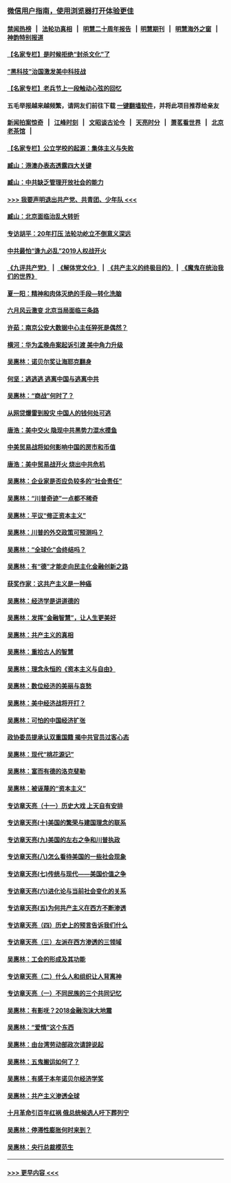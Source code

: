 ### [微信用户指南，使用浏览器打开体验更佳](https://github.com/gfw-breaker/banned-news1/blob/master/indexes/wechat-guide.md?t=0)
#### [禁闻热榜](热点新闻.md?t=0)  &nbsp;&nbsp;|&nbsp;&nbsp; [法轮功真相](https://github.com/gfw-breaker/truth/blob/master/README.md?t=0) &nbsp;&nbsp;|&nbsp;&nbsp; [明慧二十周年报告](https://github.com/gfw-breaker/mh-reports/blob/master/README.md?t=0) &nbsp;&nbsp;|&nbsp;&nbsp;[明慧期刊](https://github.com/gfw-breaker/mh-qikan) &nbsp;&nbsp;|&nbsp;&nbsp; [明慧海外之窗](https://github.com/gfw-breaker/mh-news/blob/master/README.md?t=0) &nbsp;&nbsp;|&nbsp;&nbsp; [神韵特别报道](https://github.com/gfw-breaker/mh-news/blob/master/shenyun.md?t=0)
#### [【名家专栏】是时候拒绝“封杀文化”了](../pages/nsc423/n11814093.md?t=02160302) 
#### [“黑科技”治国激发美中科技战](../pages/nsc423/n11638056.md?t=02160302) 
#### [【名家专栏】老兵节上一段触动心弦的回忆](../pages/nsc423/n11646016.md?t=02160302) 
#### 五毛举报越来越频繁，请网友们前往下载 [一键翻墙软件](https://github.com/gfw-breaker/ssr-accounts)，并将此项目推荐给亲友
#### [新闻拍案惊奇](https://github.com/gfw-breaker/banned-news1/blob/master/pages/link4.md) &nbsp;&nbsp;|&nbsp;&nbsp; [江峰时刻](https://github.com/gfw-breaker/banned-news1/blob/master/pages/link4.md) &nbsp;&nbsp;|&nbsp;&nbsp; [文昭谈古论今](https://github.com/gfw-breaker/banned-news1/blob/master/pages/link4.md) &nbsp;&nbsp;|&nbsp;&nbsp; [天亮时分](https://github.com/gfw-breaker/banned-news1/blob/master/pages/link4.md) &nbsp;&nbsp;|&nbsp;&nbsp; [萧茗看世界](https://github.com/gfw-breaker/banned-news1/blob/master/pages/link4.md) &nbsp;&nbsp;|&nbsp;&nbsp; [北京老茶馆](https://github.com/gfw-breaker/banned-news1/blob/master/pages/link4.md) &nbsp;&nbsp;|&nbsp;&nbsp; 
#### [【名家专栏】公立学校的起源：集体主义与失败](../pages/nsc423/n11601833.md?t=02160302) 
#### [臧山：港澳办表态透露四大关键](../pages/nsc423/n11421628.md?t=02160302) 
#### [臧山：中共缺乏管理开放社会的能力](../pages/nsc423/n11407457.md?t=02160302) 
#### [>>> 我要声明退出共产党、共青团、少年队 <<<](https://github.com/begood0513/goodnews/blob/master/quit/letter.md) 
#### [臧山：北京面临治乱大转折](../pages/nsc423/n11406895.md?t=02160302) 
#### [专访胡平：20年打压 法轮功屹立不倒意义深远](../pages/nsc423/n11398800.md?t=02160302) 
#### [中共最怕“逢九必乱”2019人权战开火](../pages/nsc423/n11385248.md?t=02160302) 
#### [《九评共产党》](https://github.com/begood0513/9ping.md/blob/master/README.md) &nbsp;|&nbsp; [《解体党文化》](../../../../jtdwh.md/blob/master/README.md)  &nbsp;|&nbsp; [《共产主义的终极目的》](../../../../gczydzjmd.md/blob/master/README.md) &nbsp;|&nbsp; [《魔鬼在统治我们的世界》](../../../../mgztzwmdsj.md/blob/master/README.md) 
#### [夏一阳：精神和肉体灭绝的手段—转化洗脑](../pages/nsc423/n11368250.md?t=02160302) 
#### [六月风云激变 北京当局面临三条路](../pages/nsc423/n11313668.md?t=02160302) 
#### [许茹：南京公安大数据中心主任猝死是偶然？](../pages/nsc423/n11064744.md?t=02160302) 
#### [横河：华为孟晚舟案起诉引渡 美中角力升级](../pages/nsc423/n11027230.md?t=02160302) 
#### [吴惠林：诺贝尔奖让海耶克翻身](../pages/nsc423/n10890049.md?t=02160302) 
#### [何坚：逃逃逃 逃离中国与逃离中共](../pages/nsc423/n10592891.md?t=02160302) 
#### [吴惠林：“商战”何时了？](../pages/nsc423/n10573558.md?t=02160302) 
#### [从网贷爆雷到股灾 中国人的钱何处可逃](../pages/nsc423/n10572800.md?t=02160302) 
#### [唐浩：美中交火 隐现中共黑势力混水摸鱼](../pages/nsc423/n10544040.md?t=02160302) 
#### [中美贸易战将如何影响中国的房市和币值](../pages/nsc423/n10543697.md?t=02160302) 
#### [唐浩：美中贸易战开火 烧出中共危机](../pages/nsc423/n10540126.md?t=02160302) 
#### [吴惠林：企业家是否应负较多的“社会责任”](../pages/nsc423/n10535022.md?t=02160302) 
#### [吴惠林：“川普奇迹”一点都不稀奇](../pages/nsc423/n10512808.md?t=02160302) 
#### [吴惠林：平议“修正资本主义”](../pages/nsc423/n10495724.md?t=02160302) 
#### [吴惠林：川普的外交政策可预测吗？](../pages/nsc423/n10462387.md?t=02160302) 
#### [吴惠林：“全球化”会终结吗？](../pages/nsc423/n10452838.md?t=02160302) 
#### [吴惠林：有“德”才能走向民主化金融创新之路](../pages/nsc423/n10432292.md?t=02160302) 
#### [获奖作家：这共产主义是一种癌](../pages/nsc423/n10431541.md?t=02160302) 
#### [吴惠林：经济学是讲道德的](../pages/nsc423/n10398014.md?t=02160302) 
#### [吴惠林：发挥“金融智慧”，让人生更美好](../pages/nsc423/n10375019.md?t=02160302) 
#### [吴惠林：共产主义的真相](../pages/nsc423/n10351394.md?t=02160302) 
#### [吴惠林：重拾古人的智慧](../pages/nsc423/n10337691.md?t=02160302) 
#### [吴惠林：理念永恒的《资本主义与自由》](../pages/nsc423/n10316274.md?t=02160302) 
#### [吴惠林：数位经济的美丽与哀愁](../pages/nsc423/n10292946.md?t=02160302) 
#### [吴惠林：美中经济战将开打？](../pages/nsc423/n10258825.md?t=02160302) 
#### [吴惠林：可怕的中国经济扩张](../pages/nsc423/n10219147.md?t=02160302) 
#### [政协委员提承认双重国籍 揭中共官员过客心态](../pages/nsc423/n10208809.md?t=02160302) 
#### [吴惠林：现代“桃花源记”](../pages/nsc423/n10185234.md?t=02160302) 
#### [吴惠林：富而有德的洛克斐勒](../pages/nsc423/n10142264.md?t=02160302) 
#### [吴惠林：被诬蔑的“资本主义”](../pages/nsc423/n10124816.md?t=02160302) 
#### [专访章天亮（十一）历史大戏 上天自有安排](../pages/nsc423/n10094905.md?t=02160302) 
#### [专访章天亮(十)美国的繁荣与建国理念的联系](../pages/nsc423/n10094899.md?t=02160302) 
#### [专访章天亮(九)美国的左右之争和川普执政](../pages/nsc423/n10094889.md?t=02160302) 
#### [专访章天亮(八)怎么看待美国的一些社会现象](../pages/nsc423/n10094857.md?t=02160302) 
#### [专访章天亮(七)传统与现代——美国价值之争](../pages/nsc423/n10093140.md?t=02160302) 
#### [专访章天亮(六)进化论与当前社会变化的关系](../pages/nsc423/n10092036.md?t=02160302) 
#### [专访章天亮(五)为何共产主义在西方不断渗透](../pages/nsc423/n10083620.md?t=02160302) 
#### [专访章天亮（四）历史上的预言告诉我们什么](../pages/nsc423/n10083606.md?t=02160302) 
#### [专访章天亮（三）左派在西方渗透的三领域](../pages/nsc423/n10081115.md?t=02160302) 
#### [吴惠林：工会的形成及其功能](../pages/nsc423/n10080633.md?t=02160302) 
#### [专访章天亮（二）什么人和组织让人背离神](../pages/nsc423/n10076637.md?t=02160302) 
#### [专访章天亮（一）不同民族的三个共同记忆](../pages/nsc423/n10074188.md?t=02160302) 
#### [吴惠林：有影呒？2018金融泡沫大地震](../pages/nsc423/n10040534.md?t=02160302) 
#### [吴惠林：“爱情”这个东西](../pages/nsc423/n10019423.md?t=02160302) 
#### [吴惠林：由台湾劳动部政次请辞说起](../pages/nsc423/n9979679.md?t=02160302) 
#### [吴惠林：五鬼搬运如何了？](../pages/nsc423/n9925338.md?t=02160302) 
#### [吴惠林：有感于本年诺贝尔经济学奖](../pages/nsc423/n9871883.md?t=02160302) 
#### [吴惠林：共产主义渗透全球](../pages/nsc423/n9812748.md?t=02160302) 
#### [十月革命引百年红祸 俄总统候选人吁下葬列宁](../pages/nsc423/n9810182.md?t=02160302) 
#### [吴惠林：停滞性膨胀何时来到？](../pages/nsc423/n9764136.md?t=02160302) 
#### [吴惠林：央行总裁模范生](../pages/nsc423/n9728134.md?t=02160302) 

----
#### [ >>> 更早内容 <<< ](../indexes/nsc423-earlier.md)
